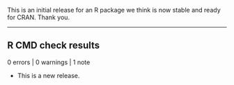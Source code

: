 This is an initial release for an R package we think is now stable and 
ready for CRAN. Thank you.

-------
## R CMD check results

0 errors | 0 warnings | 1 note

* This is a new release.
